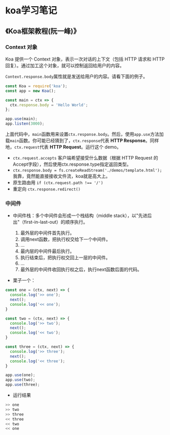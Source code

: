 # koa学习笔记

## 《Koa框架教程(阮一峰)》

### Context 对象

Koa 提供一个 Context 对象，表示一次对话的上下文（包括 HTTP 请求和 HTTP 回复）。通过加工这个对象，就可以控制返回给用户的内容。

`Context.response.body`属性就是发送给用户的内容。请看下面的例子。

```javascript
const Koa = require('koa');
const app = new Koa();

const main = ctx => {
  ctx.response.body = 'Hello World';
};

app.use(main);
app.listen(3000);
```

上面代码中，`main`函数用来设置`ctx.response.body`。然后，使用`app.use`方法加载`main`函数。你可能已经猜到了，`ctx.response`代表 **HTTP Response**。同样地，`ctx.request`代表 **HTTP Request**。运行这个 demo。

- `ctx.request.accepts` 客户端希望接受什么数据（根据 HTTP Request 的Accept字段），然后使用ctx.response.type指定返回类型。
- `ctx.response.body = fs.createReadStream('./demos/template.html');` 我靠，竟然能直接接收文件流，koa就是高大上。
- 原生路由用 `if (ctx.request.path !== '/')` 
- 重定向 `ctx.response.redirect()`

### 中间件

- 中间件栈：多个中间件会形成一个栈结构（middle stack），以"先进后出"（first-in-last-out）的顺序执行。
  1. 最外层的中间件首先执行。
  2. 调用next函数，把执行权交给下一个中间件。
  3. ...
  4. 最内层的中间件最后执行。
  5. 执行结束后，把执行权交回上一层的中间件。
  6. ...
  7. 最外层的中间件收回执行权之后，执行next函数后面的代码。

- 栗子一个：

```javascript
const one = (ctx, next) => {
  console.log('>> one');
  next();
  console.log('<< one');
}

const two = (ctx, next) => {
  console.log('>> two');
  next(); 
  console.log('<< two');
}

const three = (ctx, next) => {
  console.log('>> three');
  next();
  console.log('<< three');
}

app.use(one);
app.use(two);
app.use(three);
```

- 运行结果

```javascript
>> one
>> two
>> three
<< three
<< two
<< one
```